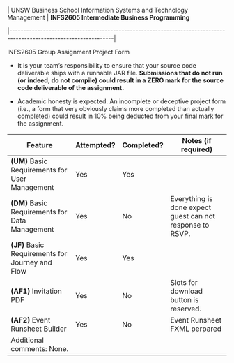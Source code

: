 \| UNSW Business School Information Systems and Technology Management \|
**INFS2605 Intermediate Business Programming**

\|-------------------------------------------------------------------------------------------------------------------\|

INFS2605 Group Assignment Project Form

-   It is your team’s responsibility to ensure that your source code deliverable
    ships with a runnable JAR file. **Submissions that do not run (or indeed, do
    not compile) could result in a ZERO mark for the source code deliverable of
    the assignment.**

-   Academic honesty is expected. An incomplete or deceptive project form (i.e.,
    a form that very obviously claims more completed than actually completed)
    could result in 10% being deducted from your final mark for the assignment.

| **Feature**                                      | **Attempted?** | **Completed?** | **Notes (if required)**                                   |
|--------------------------------------------------|----------------|----------------|-----------------------------------------------------------|
| **(UM)** Basic Requirements for User Management  | Yes            | Yes            |                                                           |
| **(DM)** Basic Requirements for Data Management  | Yes            | No             | Everything is done expect guest can not response to RSVP. |
| **(JF)** Basic Requirements for Journey and Flow | Yes            | Yes            |                                                           |
| **(AF1)** Invitation PDF                         | Yes            | No             | Slots for download button is reserved.                    |
| **(AF2)** Event Runsheet Builder                 | Yes            | No             | Event Runsheet FXML perpared                              |
| Additional comments: None.                       |                |                |                                                           |
